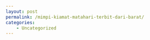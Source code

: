 ```yaml
---
layout: post
permalink: /mimpi-kiamat-matahari-terbit-dari-barat/
categories:
    - Uncategorized
---
```


